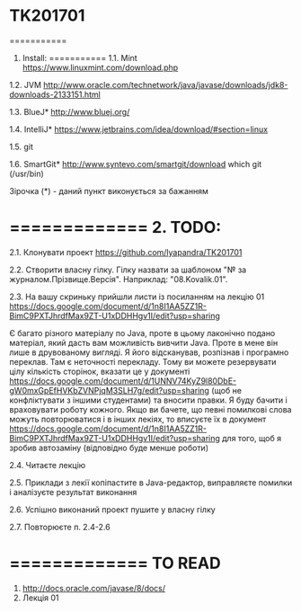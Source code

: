 # TK201701
===========
1. Install:
===========
1.1. Mint
    https://www.linuxmint.com/download.php
    
1.2. JVM
    http://www.oracle.com/technetwork/java/javase/downloads/jdk8-downloads-2133151.html
    
1.3. BlueJ*
    http://www.bluej.org/
    
1.4. IntelliJ*
    https://www.jetbrains.com/idea/download/#section=linux
    
1.5. git

1.6. SmartGit* 
    http://www.syntevo.com/smartgit/download
    which git (/usr/bin)

Зірочка (*) - даний пункт виконується за бажанням

=============
2. TODO:
=============
2.1. Клонувати проект https://github.com/lyapandra/TK201701

2.2. Створити власну гілку. Гілку назвати за шаблоном "№ за журналом.Прізвище.Версія". Наприклад: "08.Kovalik.01".

2.3. На вашу скриньку прийшли листи із посиланням на лекцію 01 https://docs.google.com/document/d/1n8I1AA5ZZ1R-BimC9PXTJhrdfMax9ZT-U1xDDHHgv1I/edit?usp=sharing

Є багато різного матеріалу по Java, проте в цьому лаконічно подано матеріал, який дасть вам можливість вивчити Java. Проте в мене він лише в друвованому вигляді. Я його відсканував, розпізнав і програмно переклав. Там є неточності перекладу. Тому ви можете резервувати цілу кількість сторінок, вказати це у документі https://docs.google.com/document/d/1UNNV74KyZ9l80DbE-gW0mxGpEfHVKbZVNPjqM3SLH7g/edit?usp=sharing (щоб не конфліктувати з іншими студентами) та вносити правки. Я буду бачити і враховувати роботу кожного. Якщо ви бачете, що певні помилкові слова можуть повторюватися і в інших лекіях, то вписуєте їх в документ https://docs.google.com/document/d/1n8I1AA5ZZ1R-BimC9PXTJhrdfMax9ZT-U1xDDHHgv1I/edit?usp=sharing для того, щоб я зробив автозаміну (відповідно буде менше роботи)

2.4. Читаєте лекцію

2.5. Приклади з лекії копіпастите в Java-редактор, виправляєте помилки і аналізуєте результат виконання

2.6. Успішно виконаний проект пушите у власну гілку

2.7. Повторюєте п. 2.4-2.6

=============
TO READ
=============
1. http://docs.oracle.com/javase/8/docs/
2. Лекція 01
